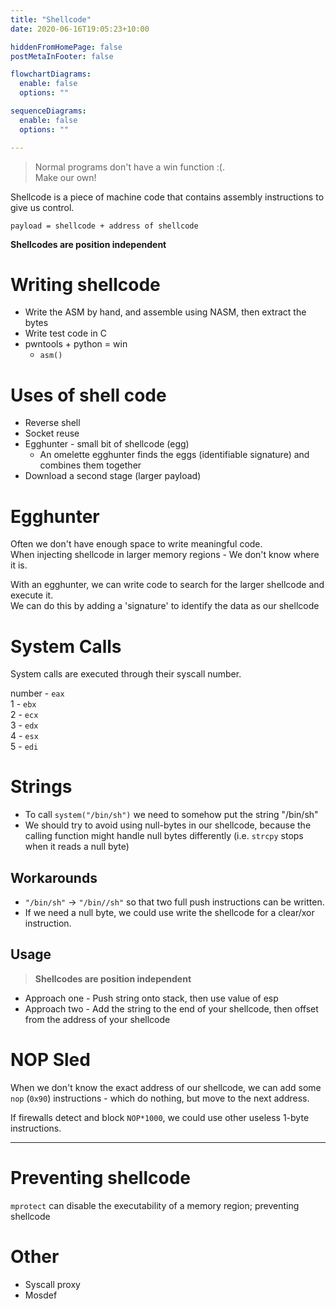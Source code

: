 ```yaml
---
title: "Shellcode"
date: 2020-06-16T19:05:23+10:00

hiddenFromHomePage: false
postMetaInFooter: false

flowchartDiagrams:
  enable: false
  options: ""

sequenceDiagrams: 
  enable: false
  options: ""

---
```


> Normal programs don't have a win function :(.  
Make our own!

Shellcode is a piece of machine code that contains assembly instructions to give us control.

`payload = shellcode + address of shellcode`

**Shellcodes are position independent**

# Writing shellcode

* Write the ASM by hand, and assemble using NASM, then extract the bytes
* Write test code in C
* pwntools + python = win
  * `asm()`

# Uses of shell code

* Reverse shell
* Socket reuse
* Egghunter - small bit of shellcode (egg)
  * An omelette egghunter finds the eggs (identifiable signature) and combines them together
* Download a second stage (larger payload)

# Egghunter

Often we don't have enough space to write meaningful code.  
When injecting shellcode in larger memory regions - We don't know where it is.

With an egghunter, we can write code to search for the larger shellcode and execute it.  
We can do this by adding a 'signature' to identify the data as our shellcode

# System Calls

System calls are executed through their syscall number.

number - `eax`  
1 - `ebx`  
2 - `ecx`  
3 - `edx`  
4 - `esx`  
5 - `edi`

# Strings

* To call `system("/bin/sh")` we need to somehow put the string "/bin/sh"
* We should try to avoid using null-bytes in our shellcode, because the calling function might handle null bytes differently (i.e. `strcpy` stops when it reads a null byte)

## Workarounds

* `"/bin/sh"` -> `"/bin//sh"` so that two full push instructions can be written.  
* If we need a null byte, we could use write the shellcode for a clear/xor instruction.

## Usage

> **Shellcodes are position independent**

* Approach one - Push string onto stack, then use value of esp 
* Approach two - Add the string to the end of your shellcode, then offset from the address of your shellcode

# NOP Sled

When we don't know the exact address of our shellcode, we can add some `nop` (`0x90`) instructions - which do nothing, but move to the next address.  

If firewalls detect and block `NOP*1000`, we could use other useless 1-byte instructions.

---

# Preventing shellcode

`mprotect` can disable the executability of a memory region; preventing shellcode

# Other

* Syscall proxy
* Mosdef 

